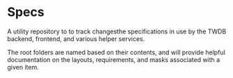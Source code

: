# Specs
A utility repository to to track changesthe specifications in use by the TWDB backend, frontend, and various helper services.


The root folders are named based on their contents, and will provide helpful documentation on the layouts, requirements, and masks associated with a given item.